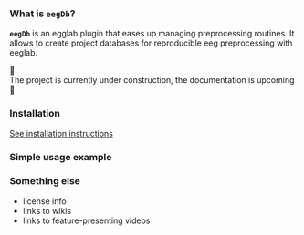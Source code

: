 ### What is `eegDb`?
**`eegDb`** is an egglab plugin that eases up managing preprocessing routines. It allows to create project databases for reproducible eeg preprocessing with eeglab.

:construction:  
The project is currently under construction, the documentation is upcoming  
:construction:

### Installation
[See installation instructions](docs/Installation.md)

### Simple usage example

### Something else
* license info
* links to wikis
* links to feature-presenting videos
